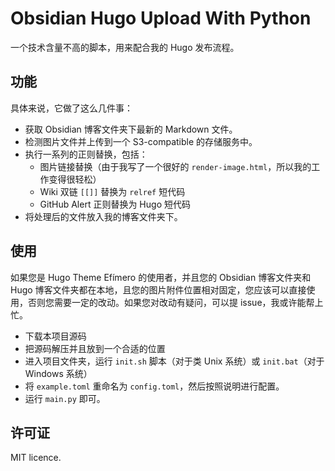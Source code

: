 

# Obsidian Hugo Upload With Python

一个技术含量不高的脚本，用来配合我的 Hugo 发布流程。

## 功能

具体来说，它做了这么几件事：

- 获取 Obsidian 博客文件夹下最新的 Markdown 文件。
- 检测图片文件并上传到一个 S3-compatible 的存储服务中。
- 执行一系列的正则替换，包括：
  - 图片链接替换（由于我写了一个很好的 `render-image.html`，所以我的工作变得很轻松）
  - Wiki 双链 `[[]]` 替换为 `relref` 短代码
  - GitHub Alert 正则替换为 Hugo 短代码
- 将处理后的文件放入我的博客文件夹下。

## 使用

如果您是 Hugo Theme Efímero 的使用者，并且您的 Obsidian 博客文件夹和 Hugo 博客文件夹都在本地，且您的图片附件位置相对固定，您应该可以直接使用，否则您需要一定的改动。如果您对改动有疑问，可以提 issue，我或许能帮上忙。

- 下载本项目源码
- 把源码解压并且放到一个合适的位置
- 进入项目文件夹，运行 `init.sh` 脚本（对于类 Unix 系统）或 `init.bat`（对于 Windows 系统）
- 将 `example.toml` 重命名为 `config.toml`，然后按照说明进行配置。
- 运行 `main.py` 即可。

## 许可证

MIT licence.
